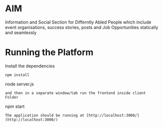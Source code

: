 # AIM
Information and Social Section for Differntly Abled People which include event organisations, success stories, posts and Job Opportunities statically and seamlessly

# Running the Platform 
Install the dependencies
```
npm install
```
node server.js
```
and then in a separate window/tab run the frontend inside client Folder
```
npm start
```
The application should be running at [http://localhost:3000/](http://localhost:3000/)
